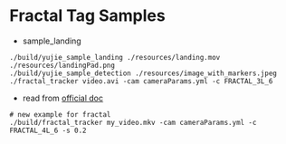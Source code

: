 # Fractal Tag Samples

- sample_landing

```shell
./build/yujie_sample_landing ./resources/landing.mov ./resources/landingPad.png
./build/yujie_sample_detection ./resources/image_with_markers.jpeg
./fractal_tracker video.avi -cam cameraParams.yml -c FRACTAL_3L_6
```
- read from [official doc](https://docs.google.com/document/d/1SdsOTjGdu5o8gy2Ot2FDqYDS9ALgyhOBJcJHOZBR7B4/edit)

```shell
# new example for fractal
./build/fractal_tracker my_video.mkv -cam cameraParams.yml -c FRACTAL_4L_6 -s 0.2
```